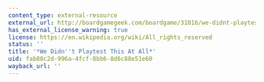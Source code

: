 ```yaml
---
content_type: external-resource
external_url: http://boardgamegeek.com/boardgame/31016/we-didnt-playtest-all
has_external_license_warning: true
license: https://en.wikipedia.org/wiki/All_rights_reserved
status: ''
title: '*We Didn''t Playtest This At All*'
uid: fab88c2d-996a-4fcf-8bb6-8d6c88e51e60
wayback_url: ''
---
```

